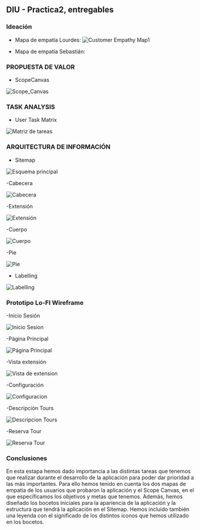 ## DIU - Practica2, entregables

### Ideación 
* Mapa de empatía Lourdes:
![Customer Empathy Map1](https://user-images.githubusercontent.com/40770870/115151936-63233d80-a06f-11eb-8af4-b3e64e1ea5a5.png)

* Mapa de empatía Sebastián:



### PROPUESTA DE VALOR
* ScopeCanvas

![Scope_Canvas](https://user-images.githubusercontent.com/79601105/115152332-f3ae4d80-a070-11eb-9018-64205aee64d3.PNG)



### TASK ANALYSIS

* User Task Matrix 

![Matriz de tareas](https://user-images.githubusercontent.com/79601105/115152162-476c6700-a070-11eb-8d17-6158d50b4275.PNG)



### ARQUITECTURA DE INFORMACIÓN

* Sitemap 

![Esquema principal](https://user-images.githubusercontent.com/79601105/115152242-a29e5980-a070-11eb-8665-81ffca16ec1d.png)


-Cabecera

![Cabecera](https://user-images.githubusercontent.com/79601105/115152239-9e723c00-a070-11eb-856c-f0c108d0bc1e.png)


-Extensión

![Extensión](https://user-images.githubusercontent.com/79601105/115152238-9adeb500-a070-11eb-80a2-646d9fdcb4f3.PNG)


-Cuerpo

![Cuerpo](https://user-images.githubusercontent.com/79601105/115152223-88647b80-a070-11eb-8dd6-bf6b7d8762d1.PNG)

-Pie

![Pie](https://user-images.githubusercontent.com/79601105/115152232-94503d80-a070-11eb-8823-4ce6e504e8af.png)

* Labelling

![Labelling](https://user-images.githubusercontent.com/79601105/115152199-6cf97080-a070-11eb-881a-727a0e331bb1.PNG)



### Prototipo Lo-FI Wireframe 

-Inicio Sesión

![Inicio Sesion](https://user-images.githubusercontent.com/79601105/115152316-e4c79b00-a070-11eb-8ee0-c979b47c91dc.PNG)


-Página Principal

![Página Principal](https://user-images.githubusercontent.com/79601105/115152312-e2654100-a070-11eb-9511-a4e2d5763c77.PNG)


-Vista extensión

![Vista de extension](https://user-images.githubusercontent.com/79601105/115152309-ded1ba00-a070-11eb-898e-6a76789c0e3a.PNG)


-Configuración

![Configuracion](https://user-images.githubusercontent.com/79601105/115152305-db3e3300-a070-11eb-916a-6c2233f3d417.PNG)


-Descripción Tours

![Descripcion Tours](https://user-images.githubusercontent.com/79601105/115152299-d8dbd900-a070-11eb-9d42-8e61f02f961f.PNG)


-Reserva Tour

![Reserva Tour](https://user-images.githubusercontent.com/79601105/115152287-d1b4cb00-a070-11eb-9d12-c62256fa7dd8.PNG)


### Conclusiones  
En esta estapa hemos dado importancia a las distintas tareas que tenemos que realizar durante el desarrollo de la aplicación para poder dar prioridad a las más importantes. Para ello hemos tenido en cuenta los dos mapas de empatía de los usuarios que probaron la aplicación y el Scope Canvas, en el que específicamos los objetivos y metas que tenemos. Además, hemos diseñado los bocetos iniciales para la apariencia de la aplicación y la estructura que tendrá la aplicación en el Sitemap. Hemos incluido también una leyenda con el significado de los distintos iconos que hemos utilizado en los bocetos.
